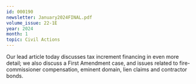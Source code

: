 ```yaml
---
id: 000190
newsletter: January2024FINAL.pdf
volume_issue: 22-1E
year: 2024
month: 1
topic: Civil Actions
---
```


Our lead article today discusses tax increment financing in even more detail; we also discuss a First Amendment case, and issues related to fire-commissioner compensation, eminent domain, lien claims and contractor bonds.